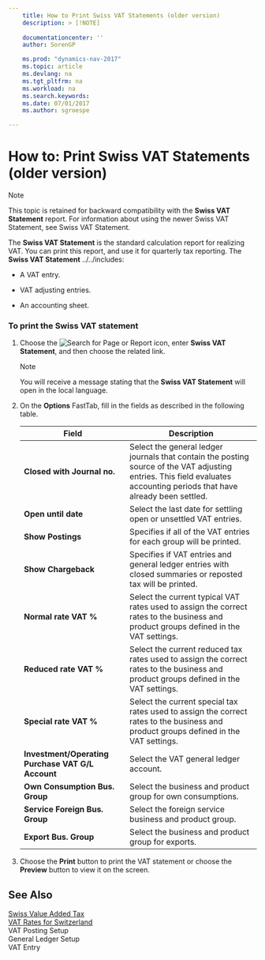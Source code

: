 ```yaml
---
    title: How to Print Swiss VAT Statements (older version) 
    description: > [!NOTE]
    
    documentationcenter: ''
    author: SorenGP

    ms.prod: "dynamics-nav-2017"
    ms.topic: article
    ms.devlang: na
    ms.tgt_pltfrm: na
    ms.workload: na
    ms.search.keywords:
    ms.date: 07/01/2017
    ms.author: sgroespe

---
```

# How to: Print Swiss VAT Statements (older version)
> [!NOTE]  
>  This topic is retained for backward compatibility with the **Swiss VAT Statement** report. For information about using the newer Swiss VAT Statement, see Swiss VAT Statement.  
  
 The **Swiss VAT Statement** is the standard calculation report for realizing VAT. You can print this report, and use it for quarterly tax reporting. The **Swiss VAT Statement** ../../includes:  
  
-   A VAT entry.  
  
-   VAT adjusting entries.  
  
-   An accounting sheet.  
  
### To print the Swiss VAT statement  
  
1.  Choose the ![Search for Page or Report](media/ui-search/search_small.png "Search for Page or Report icon") icon, enter **Swiss VAT Statement**, and then choose the related link.  
  
    > [!NOTE]  
    >  You will receive a message stating that the **Swiss VAT Statement** will open in the local language.  
  
2.  On the **Options** FastTab, fill in the fields as described in the following table.  
  
    |Field|Description|  
    |---------------------------------|---------------------------------------|  
    |**Closed with Journal no.**|Select the general ledger journals that contain the posting source of the VAT adjusting entries. This field evaluates accounting periods that have already been settled.|  
    |**Open until date**|Select the last date for settling open or unsettled VAT entries.|  
    |**Show Postings**|Specifies if all of the VAT entries for each group will be printed.|  
    |**Show Chargeback**|Specifies if VAT entries and general ledger entries with closed summaries or reposted tax will be printed.|  
    |**Normal rate VAT %**|Select the current typical VAT rates used to assign the correct rates to the business and product groups defined in the VAT settings.|  
    |**Reduced rate VAT %**|Select the current reduced tax rates used to assign the correct rates to the business and product groups defined in the VAT settings.|  
    |**Special rate VAT %**|Select the current special tax rates used to assign the correct rates to the business and product groups defined in the VAT settings.|  
    |**Investment/Operating Purchase VAT G/L Account**|Select the VAT general ledger account.|  
    |**Own Consumption Bus. Group**|Select the business and product group for own consumptions.|  
    |**Service Foreign Bus. Group**|Select the foreign service business and product group.|  
    |**Export Bus. Group**|Select the business and product group for exports.|  
  
3.  Choose the **Print** button to print the VAT statement or choose the **Preview** button to view it on the screen.  
  
## See Also  
 [Swiss Value Added Tax](swiss-value-added-tax.md)   
 [VAT Rates for Switzerland](vat-rates-for-switzerland.md)   
 VAT Posting Setup   
 General Ledger Setup   
 VAT Entry